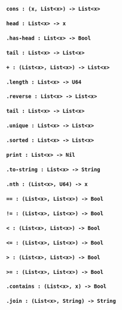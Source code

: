 
### `cons : (x, List<x>) -> List<x>`

### `head : List<x> -> x`

### `.has-head : List<x> -> Bool`

### `tail : List<x> -> List<x>`

### `+ : (List<x>, List<x>) -> List<x>`

### `.length : List<x> -> U64`

### `.reverse : List<x> -> List<x>`

### `tail : List<x> -> List<x>`

### `.unique : List<x> -> List<x>`

### `.sorted : List<x> -> List<x>`

### `print : List<x> -> Nil`

### `.to-string : List<x> -> String`

### `.nth : (List<x>, U64) -> x`

### `== : (List<x>, List<x>) -> Bool`

### `!= : (List<x>, List<x>) -> Bool`

### `< : (List<x>, List<x>) -> Bool`

### `<= : (List<x>, List<x>) -> Bool`

### `> : (List<x>, List<x>) -> Bool`

### `>= : (List<x>, List<x>) -> Bool`

### `.contains : (List<x>, x) -> Bool`

### `.join : (List<x>, String) -> String`
